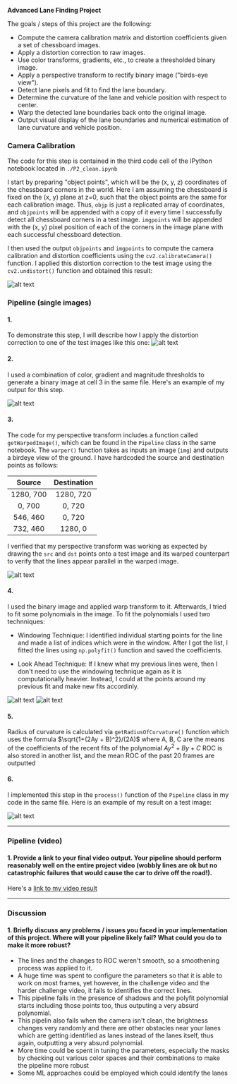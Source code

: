 **Advanced Lane Finding Project**

The goals / steps of this project are the following:

* Compute the camera calibration matrix and distortion coefficients given a set of chessboard images.
* Apply a distortion correction to raw images.
* Use color transforms, gradients, etc., to create a thresholded binary image.
* Apply a perspective transform to rectify binary image ("birds-eye view").
* Detect lane pixels and fit to find the lane boundary.
* Determine the curvature of the lane and vehicle position with respect to center.
* Warp the detected lane boundaries back onto the original image.
* Output visual display of the lane boundaries and numerical estimation of lane curvature and vehicle position.

[//]: # (Image References)

[image1]: ./output_images/undistorted_image.jpg "Undistorted"
[image2]: ./test_images/test1.jpg "Road Transformed"
[image3]: ./output_images/binary_img.jpg "Binary Example"
[image4]: ./output_images/warped.jpg "Warp Example"
[image5]: ./output_images/fit1.jpg "Windowing Technique"
[image5_1]: ./output_images/fit2.jpg "Look Ahead Technique"
[image6]: ./output_images/test1.jpg "Output"
[video1]: ./project_video_edited.mp4 "Video"

### Camera Calibration

The code for this step is contained in the third code cell of the IPython notebook located in `./P2_clean.ipynb`

I start by preparing "object points", which will be the (x, y, z) coordinates of the chessboard corners in the world. Here I am assuming the chessboard is fixed on the (x, y) plane at z=0, such that the object points are the same for each calibration image.  Thus, `objp` is just a replicated array of coordinates, and `objpoints` will be appended with a copy of it every time I successfully detect all chessboard corners in a test image.  `imgpoints` will be appended with the (x, y) pixel position of each of the corners in the image plane with each successful chessboard detection.  

I then used the output `objpoints` and `imgpoints` to compute the camera calibration and distortion coefficients using the `cv2.calibrateCamera()` function.  I applied this distortion correction to the test image using the `cv2.undistort()` function and obtained this result: 

![alt text][image1]

### Pipeline (single images)

#### 1. 
To demonstrate this step, I will describe how I apply the distortion correction to one of the test images like this one:
![alt text][image2]

#### 2. 

I used a combination of color, gradient and magnitude thresholds  to generate a binary image at cell 3 in the same file.  Here's an example of my output for this step. 

![alt text][image3]

#### 3. 

The code for my perspective transform includes a function called `getWarpedImage()`, which can be found in the `Pipeline` class in the same notebook.  The `warper()` function takes as inputs an image (`img`) and outputs a birdeye view of the ground. I have hardcoded the source and destination points as follows:

| Source        | Destination   | 
|:-------------:|:-------------:| 
| 1280, 700      | 1280, 720        | 
| 0, 700      | 0, 720      |
| 546, 460     | 0, 720      |
| 732, 460      | 1280, 0        |


I verified that my perspective transform was working as expected by drawing the `src` and `dst` points onto a test image and its warped counterpart to verify that the lines appear parallel in the warped image.

![alt text][image4]

#### 4. 

I used the binary image and applied warp transform to it. Afterwards, I tried to fit some polynomials in the image. To fit the polynomials I used two technniques: 

* Windowing Technique: I identified individual starting points for the line and made a list of indices which were in the window. After I got the list, I fitted the lines using `np.polyfit()` function and saved the coefficients. 

* Look Ahead Technique: If I knew what my previous lines were, then I don't need to use the windowing technique again as it is computationally heavier. Instead, I could at the points around my previous fit and make new fits accordinly.

![alt text][image5]
![alt text][image5_1]

#### 5.

Radius of curvature is calculated via `getRadiusOfCurvature()` function which uses the formula $\sqrt{1+(2Ay + B)^2}/(2A)$
where A, B, C are the means of the coefficients of the recent fits of the polynomial $Ay^2+By+C$ 
ROC is also stored in another list, and the mean ROC of the past 20 frames are outputted 


#### 6. 

I implemented this step in the `process()` function of the `Pipeline` class in my code in the same file. Here is an example of my result on a test image:

![alt text][image6]

---

### Pipeline (video)

#### 1. Provide a link to your final video output.  Your pipeline should perform reasonably well on the entire project video (wobbly lines are ok but no catastrophic failures that would cause the car to drive off the road!).

Here's a [link to my video result](./project_video_edited.mp4)

---

### Discussion

#### 1. Briefly discuss any problems / issues you faced in your implementation of this project.  Where will your pipeline likely fail?  What could you do to make it more robust?

* The lines and the changes to ROC weren't smooth, so a smoothening process was applied to it. 
* A huge time was spent to configure the parameters so that it is able to work on most frames, yet however, in the challenge video and the harder challenge video, it fails to identifies the correct lines.
* This pipeline fails in the presence of shadows and the polyfit polynomial starts including those points too, thus outputing a very absurd polynomial.
* This pipelin also fails when the camera isn't clean, the brightness changes very randomly and there are other obstacles near your lanes which are getting identified as lanes instead of the lanes itself, thus again, outputting a very absurd polynomial.
* More time could be spent in tuning the parameters, especially the masks by checking out various color spaces and their combinations to make the pipeline more robust
* Some ML approaches could be employed which could identify the lanes
